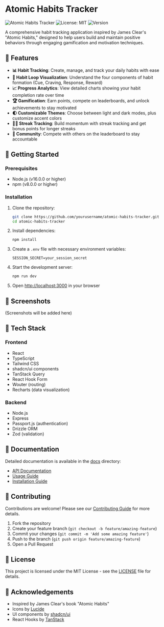 # Atomic Habits Tracker

![Atomic Habits Tracker](https://img.shields.io/badge/Atomic%20Habits-Tracker-6366F1)
![License: MIT](https://img.shields.io/badge/License-MIT-blue.svg)
![Version](https://img.shields.io/badge/Version-1.0.0-green)

A comprehensive habit tracking application inspired by James Clear's "Atomic Habits," designed to help users build and maintain positive behaviors through engaging gamification and motivation techniques.

## 🌟 Features

- **📊 Habit Tracking**: Create, manage, and track your daily habits with ease
- **🔄 Habit Loop Visualization**: Understand the four components of habit formation (Cue, Craving, Response, Reward)
- **📈 Progress Analytics**: View detailed charts showing your habit completion rate over time
- **🏆 Gamification**: Earn points, compete on leaderboards, and unlock achievements to stay motivated
- **🌓 Customizable Themes**: Choose between light and dark modes, plus customize accent colors
- **🏃‍♂️ Streak Tracking**: Build momentum with streak tracking and get bonus points for longer streaks
- **👥 Community**: Compete with others on the leaderboard to stay accountable

## 🚀 Getting Started

### Prerequisites

- Node.js (v16.0.0 or higher)
- npm (v8.0.0 or higher)

### Installation

1. Clone the repository:
   ```bash
   git clone https://github.com/yourusername/atomic-habits-tracker.git
   cd atomic-habits-tracker
   ```

2. Install dependencies:
   ```bash
   npm install
   ```

3. Create a `.env` file with necessary environment variables:
   ```
   SESSION_SECRET=your_session_secret
   ```

4. Start the development server:
   ```bash
   npm run dev
   ```

5. Open [http://localhost:3000](http://localhost:3000) in your browser

## 📱 Screenshots

(Screenshots will be added here)

## 🔧 Tech Stack

### Frontend
- React
- TypeScript
- Tailwind CSS
- shadcn/ui components
- TanStack Query
- React Hook Form
- Wouter (routing)
- Recharts (data visualization)

### Backend
- Node.js
- Express
- Passport.js (authentication)
- Drizzle ORM
- Zod (validation)

## 📖 Documentation

Detailed documentation is available in the [docs](./docs) directory:

- [API Documentation](./docs/api/README.md)
- [Usage Guide](./docs/usage/README.md)
- [Installation Guide](./docs/installation/README.md)

## 🤝 Contributing

Contributions are welcome! Please see our [Contributing Guide](CONTRIBUTING.md) for more details.

1. Fork the repository
2. Create your feature branch (`git checkout -b feature/amazing-feature`)
3. Commit your changes (`git commit -m 'Add some amazing feature'`)
4. Push to the branch (`git push origin feature/amazing-feature`)
5. Open a Pull Request

## 📝 License

This project is licensed under the MIT License - see the [LICENSE](LICENSE) file for details.

## 🙏 Acknowledgements

- Inspired by James Clear's book "Atomic Habits"
- Icons by [Lucide](https://lucide.dev/)
- UI components by [shadcn/ui](https://ui.shadcn.com/)
- React Hooks by [TanStack](https://tanstack.com/)